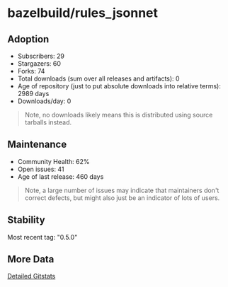 # bazelbuild/rules_jsonnet

## Adoption

- Subscribers: 29
- Stargazers: 60
- Forks: 74
- Total downloads (sum over all releases and artifacts): 0
- Age of repository (just to put absolute downloads into relative terms): 2989 days
- Downloads/day: 0

> Note, no downloads likely means this is distributed using source tarballs instead.

## Maintenance

- Community Health: 62%
- Open issues: 41
- Age of last release: 460 days

> Note, a large number of issues may indicate that maintainers don't correct defects, but might also
> just be an indicator of lots of users.

## Stability

Most recent tag: "0.5.0"

## More Data

[Detailed Gitstats](/bazel-catalog/gitstats/bazelbuild/rules_jsonnet)

